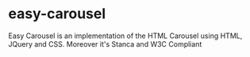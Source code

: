 # easy-carousel
Easy Carousel is an implementation of the HTML Carousel using HTML, JQuery and CSS. Moreover it's Stanca and W3C Compliant 
